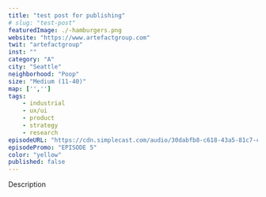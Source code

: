 ```yaml
---
title: "test post for publishing"
# slug: "test-post"
featuredImage: ./-hamburgers.png
website: "https://www.artefactgroup.com"
twit: "artefactgroup"
inst: ""
category: "A"
city: "Seattle"
neighborhood: "Poop"
size: "Medium (11-40)"
map: ['','']
tags:
    - industrial
    - ux/ui
    - product
    - strategy
    - research
episodeURL: "https://cdn.simplecast.com/audio/30dabfb8-c618-43a5-81c7-c5c83750983a/episodes/fbcb8e91-6628-4147-aef6-d5b3a08c8986/audio/00ba3747-d513-4066-8027-a3e511e685f5/default_tc.mp3"
episodePromo: "EPISODE 5"
color: "yellow"
published: false
---
```


Description
